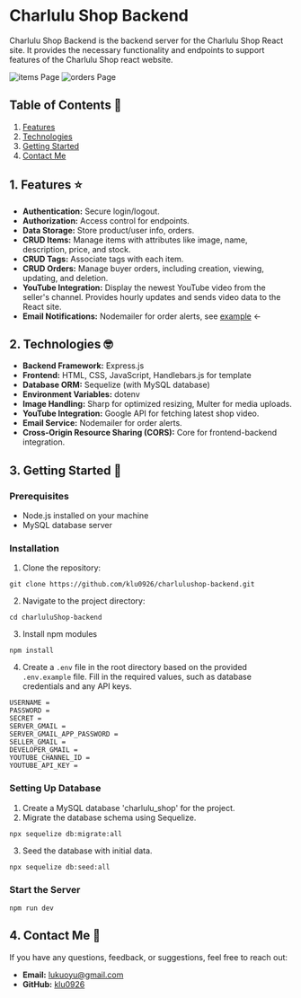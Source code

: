 # Charlulu Shop Backend

Charlulu Shop Backend is the backend server for the Charlulu Shop React site. It provides the necessary functionality and endpoints to support features of the Charlulu Shop react website.

![items Page](https://charlulu-shop-546c2a4689b9.herokuapp.com/readme/readme-items.png)
![orders Page](https://charlulu-shop-546c2a4689b9.herokuapp.com/readme/readme-orders.png)

## Table of Contents 📖

1. [Features](#1-features-%EF%B8%8F)
2. [Technologies](#2-technologies-)
3. [Getting Started](#3-getting-started-)
4. [Contact Me](#4-contact-me-)


## 1. Features ⭐️

- **Authentication:** Secure login/logout.
- **Authorization:** Access control for endpoints.
- **Data Storage:** Store product/user info, orders.
- **CRUD Items:** Manage items with attributes like image, name, description, price, and stock.
- **CRUD Tags:** Associate tags with each item.
- **CRUD Orders:** Manage buyer orders, including creation, viewing, updating, and deletion.
- **YouTube Integration:** Display the newest YouTube video from the seller's channel. Provides hourly updates and sends video data to the React site.
- **Email Notifications:** Nodemailer for order alerts, see [example](https://charlulu-shop-546c2a4689b9.herokuapp.com/readme/readme-email.png) <-


## 2. Technologies 🤓

- **Backend Framework:** Express.js
- **Frontend:** HTML, CSS, JavaScript, Handlebars.js for template
- **Database ORM:** Sequelize (with MySQL database)
- **Environment Variables:** dotenv
- **Image Handling:** Sharp for optimized resizing, Multer for media uploads.
- **YouTube Integration:** Google API for fetching latest shop video.
- **Email Service:** Nodemailer for order alerts.
- **Cross-Origin Resource Sharing (CORS):** Core for frontend-backend integration.


## 3. Getting Started 🚀

### Prerequisites

- Node.js installed on your machine
- MySQL database server

### Installation

1. Clone the repository:
```
git clone https://github.com/klu0926/charlulushop-backend.git
```

2. Navigate to the project directory:
```
cd charluluShop-backend
```

3. Install npm modules
```
npm install
```
4. Create a `.env` file in the root directory based on the provided `.env.example` file. Fill in the required values, such as database credentials and any API keys.
```
USERNAME = 
PASSWORD = 
SECRET = 
SERVER_GMAIL = 
SERVER_GMAIL_APP_PASSWORD = 
SELLER_GMAIL = 
DEVELOPER_GMAIL = 
YOUTUBE_CHANNEL_ID = 
YOUTUBE_API_KEY = 
```

### Setting Up Database
1. Create a MySQL database 'charlulu_shop' for the project.
2. Migrate the database schema using Sequelize.
```
npx sequelize db:migrate:all
```
3. Seed the database with initial data.
```
npx sequelize db:seed:all
```

### Start the Server
```
npm run dev
```

## 4. Contact Me 👋
If you have any questions, feedback, or suggestions, feel free to reach out:

- **Email:** [lukuoyu@gmail.com](mailto:your.email@example.com)
- **GitHub:** [klu0926](https://github.com/klu0926)